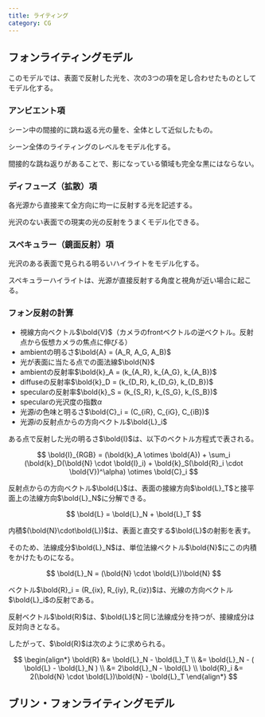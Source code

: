 ```yaml
---
title: ライティング
category: CG
---
```


## フォンライティングモデル

このモデルでは、表面で反射した光を、次の3つの項を足し合わせたものとしてモデル化する。

### アンビエント項

シーン中の間接的に跳ね返る光の量を、全体として近似したもの。

シーン全体のライティングのレベルをモデル化する。

間接的な跳ね返りがあることで、影になっている領域も完全な黒にはならない。

### ディフューズ（拡散）項

各光源から直接来て全方向に均一に反射する光を記述する。

光沢のない表面での現実の光の反射をうまくモデル化できる。

### スペキュラー（鏡面反射）項

光沢のある表面で見られる明るいハイライトをモデル化する。

スペキュラーハイライトは、光源が直接反射する角度と視角が近い場合に起こる。

### フォン反射の計算

- 視線方向ベクトル$\bold{V}$（カメラのfrontベクトルの逆ベクトル。反射点から仮想カメラの焦点に伸びる）
- ambientの明るさ$\bold{A} = (A_R, A_G, A_B)$
- 光が表面に当たる点での面法線$\bold{N}$
- ambientの反射率$\bold{k}_A = (k_{A_R}, k_{A_G}, k_{A_B})$
- diffuseの反射率$\bold{k}_D = (k_{D_R}, k_{D_G}, k_{D_B})$
- specularの反射率$\bold{k}_S = (k_{S_R}, k_{S_G}, k_{S_B})$
- specularの光沢度の指数$\alpha$
- 光源$i$の色味と明るさ$\bold{C}_i = (C_{iR}, C_{iG}, C_{iB})$
- 光源$i$の反射点からの方向ベクトル$\bold{L}_i$

ある点で反射した光の明るさ$\bold{I}$は、以下のベクトル方程式で表される。

$$
\bold{I}_{RGB} = (\bold{k}_A \otimes \bold{A}) + \sum_i (\bold{k}_D(\bold{N} \cdot \bold{I}_i) + \bold{k}_S(\bold{R}_i \cdot \bold{V})^\alpha) \otimes \bold{C}_i
$$

反射点からの方向ベクトル$\bold{L}$は、表面の接線方向$\bold{L}_T$と接平面上の法線方向$\bold{L}_N$に分解できる。

$$
\bold{L} = \bold{L}_N + \bold{L}_T
$$

内積$(\bold{N}\cdot\bold{L})$は、表面と直交する$\bold{L}$の射影を表す。

そのため、法線成分$\bold{L}_N$は、単位法線ベクトル$\bold{N}$にこの内積をかけたものになる。

$$
\bold{L}_N = (\bold{N} \cdot \bold{L})\bold{N}
$$

ベクトル$\bold{R}_i = (R_{ix}, R_{iy}, R_{iz})$は、光線の方向ベクトル$\bold{L}_i$の反射である。

反射ベクトル$\bold{R}$は、$\bold{L}$と同じ法線成分を持つが、接線成分は反対向きとなる。

したがって、$\bold{R}$は次のように求められる。

$$
\begin{align*}
\bold{R} &= \bold{L}_N - \bold{L}_T \\
 &= \bold{L}_N - ( \bold{L} - \bold{L}_N ) \\
  &= 2\bold{L}_N - \bold{L} \\
\bold{R}_i &= 2(\bold{N} \cdot \bold{L})\bold{N} - \bold{L}_T
\end{align*}
$$

## ブリン・フォンライティングモデル

